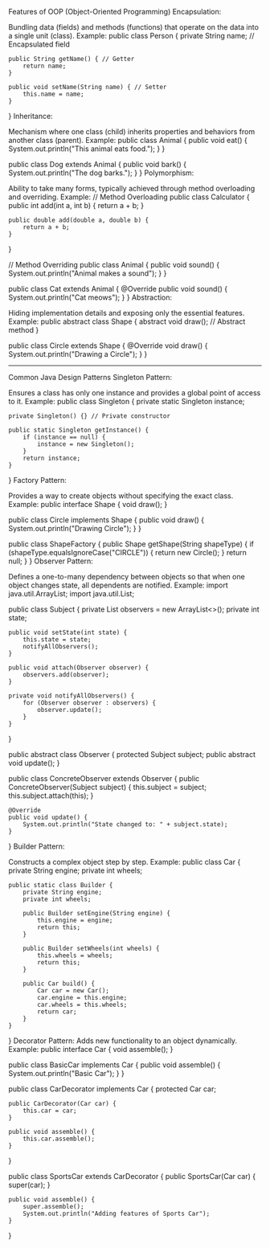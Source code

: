 Features of OOP (Object-Oriented Programming)
Encapsulation:


Bundling data (fields) and methods (functions) that operate on the data into a single unit (class).
Example:
public class Person {
    private String name; // Encapsulated field
    
    public String getName() { // Getter
        return name;
    }
    
    public void setName(String name) { // Setter
        this.name = name;
    }
}
Inheritance:


Mechanism where one class (child) inherits properties and behaviors from another class (parent).
Example:
public class Animal {
    public void eat() {
        System.out.println("This animal eats food.");
    }
}

public class Dog extends Animal {
    public void bark() {
        System.out.println("The dog barks.");
    }
}
Polymorphism:


Ability to take many forms, typically achieved through method overloading and overriding.
Example:
// Method Overloading
public class Calculator {
    public int add(int a, int b) {
        return a + b;
    }

    public double add(double a, double b) {
        return a + b;
    }
}

// Method Overriding
public class Animal {
    public void sound() {
        System.out.println("Animal makes a sound");
    }
}

public class Cat extends Animal {
    @Override
    public void sound() {
        System.out.println("Cat meows");
    }
}
Abstraction:


Hiding implementation details and exposing only the essential features.
Example:
public abstract class Shape {
    abstract void draw(); // Abstract method
}

public class Circle extends Shape {
    @Override
    void draw() {
        System.out.println("Drawing a Circle");
    }
}
<hr></hr>
Common Java Design Patterns
Singleton Pattern:


Ensures a class has only one instance and provides a global point of access to it.
Example:
public class Singleton {
    private static Singleton instance;

    private Singleton() {} // Private constructor

    public static Singleton getInstance() {
        if (instance == null) {
            instance = new Singleton();
        }
        return instance;
    }
}
Factory Pattern:


Provides a way to create objects without specifying the exact class.
Example:
public interface Shape {
    void draw();
}

public class Circle implements Shape {
    public void draw() {
        System.out.println("Drawing Circle");
    }
}

public class ShapeFactory {
    public Shape getShape(String shapeType) {
        if (shapeType.equalsIgnoreCase("CIRCLE")) {
            return new Circle();
        }
        return null;
    }
}
Observer Pattern:


Defines a one-to-many dependency between objects so that when one object changes state, all dependents are notified.
Example:
import java.util.ArrayList;
import java.util.List;

public class Subject {
    private List<Observer> observers = new ArrayList<>();
    private int state;

    public void setState(int state) {
        this.state = state;
        notifyAllObservers();
    }

    public void attach(Observer observer) {
        observers.add(observer);
    }

    private void notifyAllObservers() {
        for (Observer observer : observers) {
            observer.update();
        }
    }
}

public abstract class Observer {
    protected Subject subject;
    public abstract void update();
}

public class ConcreteObserver extends Observer {
    public ConcreteObserver(Subject subject) {
        this.subject = subject;
        this.subject.attach(this);
    }

    @Override
    public void update() {
        System.out.println("State changed to: " + subject.state);
    }
}
Builder Pattern:


Constructs a complex object step by step.
Example:
public class Car {
    private String engine;
    private int wheels;

    public static class Builder {
        private String engine;
        private int wheels;

        public Builder setEngine(String engine) {
            this.engine = engine;
            return this;
        }

        public Builder setWheels(int wheels) {
            this.wheels = wheels;
            return this;
        }

        public Car build() {
            Car car = new Car();
            car.engine = this.engine;
            car.wheels = this.wheels;
            return car;
        }
    }
}
Decorator Pattern:
Adds new functionality to an object dynamically.
Example:
public interface Car {
    void assemble();
}

public class BasicCar implements Car {
    public void assemble() {
        System.out.println("Basic Car");
    }
}

public class CarDecorator implements Car {
    protected Car car;

    public CarDecorator(Car car) {
        this.car = car;
    }

    public void assemble() {
        this.car.assemble();
    }
}

public class SportsCar extends CarDecorator {
    public SportsCar(Car car) {
        super(car);
    }

    public void assemble() {
        super.assemble();
        System.out.println("Adding features of Sports Car");
    }
}
